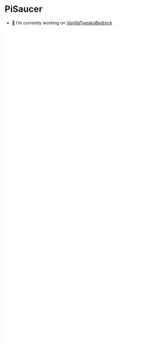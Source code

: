 <!--
**PiSaucer/PiSaucer** is a ✨ _special_ ✨ repository because its `README.md` (this file) appears on your GitHub profile.

Here are some ideas to get you started:

- 🔭 I’m currently working on ...
- 🌱 I’m currently learning ...
- 👯 I’m looking to collaborate on ...
- 🤔 I’m looking for help with ...
- 💬 Ask me about ...
- 📫 How to reach me: ...
- 😄 Pronouns: ...
- ⚡ Fun fact: ...

https://metrics.lecoq.io/PiSaucer?base.activity=0&base.community=0&pagespeed=1&languages=1&isocalendar=1&pagespeed.detailed=true&isocalendar.duration=half-year
-->

<!--
- 🔭 I’m currently working on [Mountain Top's Guide](https://newcaledoniadevteam.github.io/MountainsGuide/) and [boredhtml](https://github.com/PiSaucer/boredhtml)
- 😄 Pronouns: he/him
- 🌱 I’m currently learning Java, Javascript, and C++
- 🤔 I’m looking for help with improved CSS skills
- 👯 I’m looking to collaborate on [VanillaTweaksBedrock](https://github.com/PiSaucer/VanillaTweaksBedrock) with the CSS
- -->

# PiSaucer

- 🔭 I’m currently working on [VanillaTweaksBedrock](https://github.com/PiSaucer/VanillaTweaksBedrock)

[![GitHub metrics](github-metrics.svg)](https://github.com/PiSaucer?tab=repositories)
